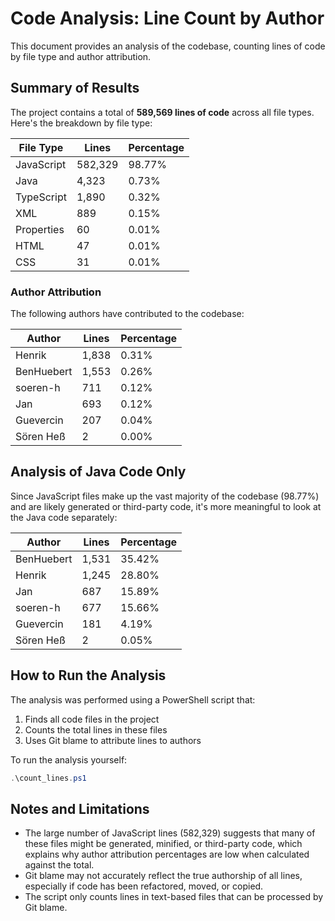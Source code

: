 # Code Analysis: Line Count by Author

This document provides an analysis of the codebase, counting lines of code by file type and author attribution.

## Summary of Results

The project contains a total of **589,569 lines of code** across all file types. Here's the breakdown by file type:

| File Type   | Lines    | Percentage |
|-------------|----------|------------|
| JavaScript  | 582,329  | 98.77%     |
| Java        | 4,323    | 0.73%      |
| TypeScript  | 1,890    | 0.32%      |
| XML         | 889      | 0.15%      |
| Properties  | 60       | 0.01%      |
| HTML        | 47       | 0.01%      |
| CSS         | 31       | 0.01%      |

### Author Attribution

The following authors have contributed to the codebase:

| Author      | Lines    | Percentage |
|-------------|----------|------------|
| Henrik      | 1,838    | 0.31%      |
| BenHuebert  | 1,553    | 0.26%      |
| soeren-h    | 711      | 0.12%      |
| Jan         | 693      | 0.12%      |
| Guevercin   | 207      | 0.04%      |
| Sören Heß   | 2        | 0.00%      |

## Analysis of Java Code Only

Since JavaScript files make up the vast majority of the codebase (98.77%) and are likely generated or third-party code, it's more meaningful to look at the Java code separately:

| Author      | Lines    | Percentage |
|-------------|----------|------------|
| BenHuebert  | 1,531    | 35.42%     |
| Henrik      | 1,245    | 28.80%     |
| Jan         | 687      | 15.89%     |
| soeren-h    | 677      | 15.66%     |
| Guevercin   | 181      | 4.19%      |
| Sören Heß   | 2        | 0.05%      |

## How to Run the Analysis

The analysis was performed using a PowerShell script that:
1. Finds all code files in the project
2. Counts the total lines in these files
3. Uses Git blame to attribute lines to authors

To run the analysis yourself:

```powershell
.\count_lines.ps1
```

## Notes and Limitations

- The large number of JavaScript lines (582,329) suggests that many of these files might be generated, minified, or third-party code, which explains why author attribution percentages are low when calculated against the total.
- Git blame may not accurately reflect the true authorship of all lines, especially if code has been refactored, moved, or copied.
- The script only counts lines in text-based files that can be processed by Git blame.